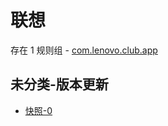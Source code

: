 # 联想

存在 1 规则组 - [com.lenovo.club.app](/src/apps/com.lenovo.club.app.ts)

## 未分类-版本更新

- [快照-0](https://i.gkd.li/i/13498778)

